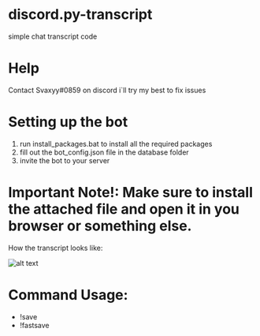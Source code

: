# discord.py-transcript
simple chat transcript code

# Help

Contact Svaxyy#0859 on discord i`ll try my best to fix issues

# Setting up the bot

1. run install_packages.bat to install all the required packages
2. fill out the bot_config.json file in the database folder
3. invite the bot to your server

# Important Note!: Make sure to install the attached file and open it in you browser or something else.

How the transcript looks like:

![alt text](https://cdn.discordapp.com/attachments/863516880571596801/865706746264551434/unknown.png)

# Command Usage:

 - !save <amount of messages>
 - !fastsave
